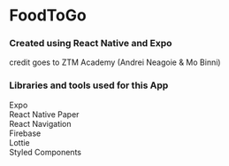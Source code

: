 # FoodToGo

### Created using React Native and Expo

credit goes to ZTM Academy (Andrei Neagoie & Mo Binni)

### Libraries and tools used for this App

Expo <br>
React Native Paper <br>
React Navigation <br>
Firebase <br>
Lottie <br>
Styled Components <br>
